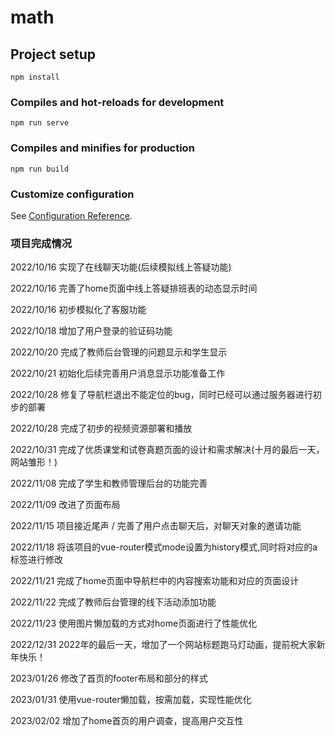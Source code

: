 # math

## Project setup
```
npm install
```

### Compiles and hot-reloads for development
```
npm run serve
```

### Compiles and minifies for production
```
npm run build
```

### Customize configuration
See [Configuration Reference](https://cli.vuejs.org/config/).

### 项目完成情况
2022/10/16 实现了在线聊天功能(后续模拟线上答疑功能)

2022/10/16 完善了home页面中线上答疑排班表的动态显示时间

2022/10/16 初步模拟化了客服功能

2022/10/18 增加了用户登录的验证码功能

2022/10/20 完成了教师后台管理的问题显示和学生显示

2022/10/21 初始化后续完善用户消息显示功能准备工作

2022/10/28 修复了导航栏退出不能定位的bug，同时已经可以通过服务器进行初步的部署

2022/10/28 完成了初步的视频资源部署和播放

2022/10/31 完成了优质课堂和试卷真题页面的设计和需求解决(十月的最后一天，网站雏形！)

2022/11/08 完成了学生和教师管理后台的功能完善

2022/11/09 改进了页面布局
 
2022/11/15 项目接近尾声 / 完善了用户点击聊天后，对聊天对象的邀请功能

2022/11/18 将该项目的vue-router模式mode设置为history模式,同时将对应的a标签进行修改

2022/11/21 完成了home页面中导航栏中的内容搜索功能和对应的页面设计

2022/11/22 完成了教师后台管理的线下活动添加功能

2022/11/23 使用图片懒加载的方式对home页面进行了性能优化

2022/12/31 2022年的最后一天，增加了一个网站标题跑马灯动画，提前祝大家新年快乐！

2023/01/26 修改了首页的footer布局和部分的样式

2023/01/31 使用vue-router懒加载，按需加载，实现性能优化

2023/02/02 增加了home首页的用户调查，提高用户交互性